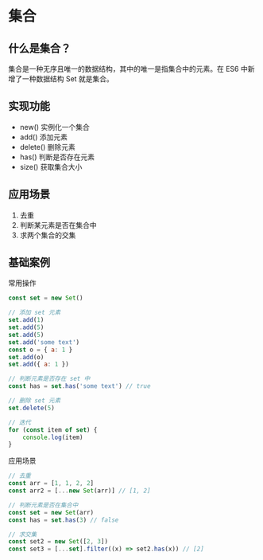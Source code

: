 <script setup>
import { loginRead } from '@/utils/login-read'

loginRead('j30007')
</script>

# <AppCode code="59" /> 集合

<ClientOnly><AppRead code="j30007" /></ClientOnly>

## 什么是集合？

集合是一种无序且唯一的数据结构，其中的唯一是指集合中的元素。在 ES6 中新增了一种数据结构 Set 就是集合。

## 实现功能

-   new() 实例化一个集合
-   add() 添加元素
-   delete() 删除元素
-   has() 判断是否存在元素
-   size() 获取集合大小

## 应用场景

1. 去重
2. 判断某元素是否在集合中
3. 求两个集合的交集

## 基础案例

常用操作

```javascript
const set = new Set()

// 添加 set 元素
set.add(1)
set.add(5)
set.add(5)
set.add('some text')
const o = { a: 1 }
set.add(o)
set.add({ a: 1 })

// 判断元素是否存在 set 中
const has = set.has('some text') // true

// 删除 set 元素
set.delete(5)

// 迭代
for (const item of set) {
    console.log(item)
}
```

应用场景

```javascript
// 去重
const arr = [1, 1, 2, 2]
const arr2 = [...new Set(arr)] // [1, 2]

// 判断元素是否在集合中
const set = new Set(arr)
const has = set.has(3) // false

// 求交集
const set2 = new Set([2, 3])
const set3 = [...set].filter((x) => set2.has(x)) // [2]
```

<AppComment />
